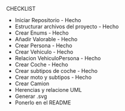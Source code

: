 CHECKLIST

- Iniciar Repositorio - Hecho
- Estructurar archivos del proyecto - Hecho
- Crear Enums - Hecho
- Añadir Valorable - Hecho
- Crear Persona - Hecho
- Crear Vehiculo - Hecho
- Relacion VehiculoPersona - Hecho
- Crear Coche - Hecho
- Crear subtipos de coche - Hecho
- Crear moto y subtipos - Hecho
- Crear Camion
- Herencias y relacione UML
- Generar .svg
- Ponerlo en el README